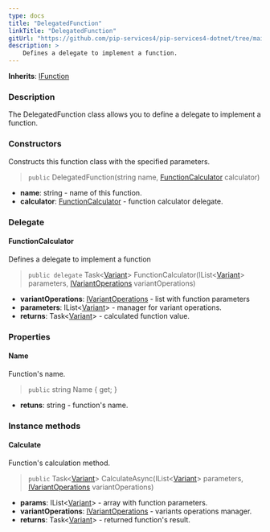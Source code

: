 ```yaml
---
type: docs
title: "DelegatedFunction"
linkTitle: "DelegatedFunction"
gitUrl: "https://github.com/pip-services4/pip-services4-dotnet/tree/main/pip-services4-expressions-dotnet"
description: > 
    Defines a delegate to implement a function.
---
```


**Inherits**: [IFunction](../ifunction)

### Description

The DelegatedFunction class allows you to define a delegate to implement a function.

### Constructors
Constructs this function class with the specified parameters.

> `public` DelegatedFunction(string name, [FunctionCalculator](#functioncalculator) calculator)

- **name**: string - name of this function.
- **calculator**: [FunctionCalculator](#functioncalculator) - function calculator delegate.

### Delegate

#### FunctionCalculator
Defines a delegate to implement a function
> `public delegate` Task<[Variant](../../../variants/variant)> FunctionCalculator(IList<[Variant](../../../variants/variant)> parameters, [IVariantOperations](../../../variants/ivariant_operations) variantOperations)

- **variantOperations**: [IVariantOperations](../../../variants/ivariant_operations) - list with function parameters
- **parameters**: IList<[Variant](../../../variants/variant)> - manager for variant operations.
- **returns**: Task<[Variant](../../../variants/variant)> - calculated function value.

### Properties

#### Name
Function's name.
> `public` string Name { get; }

- **retuns**: string - function's name.

### Instance methods

#### Calculate
Function's calculation method.

> `public` Task<[Variant](../../../variants/variant)> CalculateAsync(IList<[Variant](../../../variants/variant)> parameters, [IVariantOperations](../../../variants/ivariant_operations) variantOperations)

- **params**: IList<[Variant](../../../variants/variant)> - array with function parameters.
- **variantOperations**: [IVariantOperations](../../../variants/ivariant_operations) - variants operations manager.
- **returns**: Task<[Variant](../../../variants/variant)> - returned function's result.
